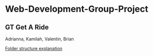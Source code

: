 # Web-Development-Group-Project
## GT Get A Ride

Adrianna, Kamilah, Valentin, Brian

[Folder structure explanation](https://code.tutsplus.com/tutorials/organize-your-next-php-project-the-right-way--net-5873)

